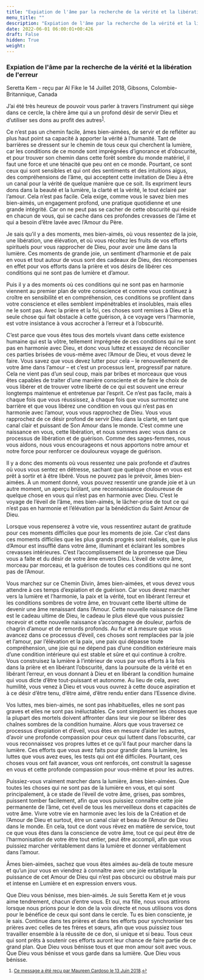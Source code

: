 ```yaml
---
title: "Expiation de l'âme par la recherche de la vérité et la libération de l'erreur"
menu_title: ""
description: "Expiation de l'âme par la recherche de la vérité et la libération de l'erreur"
date: 2022-06-01 06:00:01+00:426
draft: False
hidden: True
weight:
---
```

### Expiation de l'âme par la recherche de la vérité et la libération de l'erreur

Seretta Kem - reçu par Al Fike le 14 Juillet 2018, Gibsons, Colombie-Britannique, Canada

J’ai été très heureux de pouvoir vous parler à travers l’instrument qui siège dans ce cercle, la chère âme qui a un profond désir de servir Dieu et d’utiliser ses dons au profit des autres<sup id=”a1”>[1](#f1)</sup>.

Ce n’est pas un chemin facile, âmes bien-aimées, de servir et de refléter au plus haut point sa capacité à apporter la vérité à l’humanité. Tant de barrières se dressent sur le chemin de tous ceux qui cherchent la lumière, car les conditions de ce monde sont imprégnées d’ignorance et d’obscurité, et pour trouver son chemin dans cette forêt sombre du monde matériel, il faut une force et une ténacité que peu ont en ce monde. Pourtant, ce sont ceux qui sont sensibles et qui ont des sentiments et des intuitions aigus, des compréhensions de l’âme, qui acceptent cette invitation de Dieu à être un canal pour la vérité de quelque manière que ce soit. Ils expriment leurs dons dans la beauté et la lumière, la clarté et la vérité, le tout éclairé par l’amour. Cela n’est pas facile. Cela exige, comme vous le savez bien mes bien-aimés, un engagement profond, une pratique quotidienne et une grande intégrité. Car on ne peut pas se cacher de cette obscurité qui réside en chacun de vous, qui se cache dans ces profondes crevasses de l’âme et qui a besoin d’être lavée avec l’Amour du Père.

Je sais qu’il y a des moments, mes bien-aimés, où vous ressentez de la joie, une libération, une élévation, et où vous récoltez les fruits de vos efforts spirituels pour vous rapprocher de Dieu, pour avoir une âme dans la lumière. Ces moments de grande joie, un sentiment d’harmonie et de paix en vous et tout autour de vous sont des cadeaux de Dieu, des récompenses en effet pour vos efforts dans la prière et vos désirs de libérer ces conditions qui ne sont pas de lumière et d’amour.

Puis il y a des moments où ces conditions qui ne sont pas en harmonie viennent au premier plan de votre conscience et comme vous continuez à croître en sensibilité et en compréhension, ces conditions se profilent dans votre conscience et elles semblent impénétrables et insolubles, mais elles ne le sont pas. Avec la prière et la foi, ces choses sont remises à Dieu et la seule chose qui fait obstacle à cette guérison, à ce voyage vers l’harmonie, est votre insistance à vous accrocher à l’erreur et à l’obscurité.

C’est parce que vous êtes tous des mortels vivant dans cette existence humaine qui est la vôtre, tellement imprégnée de ces conditions qui ne sont pas en harmonie avec Dieu, et donc vous luttez et essayez de réconcilier ces parties brisées de vous-même avec l’Amour de Dieu, et vous devez le faire. Vous savez que vous devez lutter pour cela – le renouvellement de votre âme dans l’amour – et c’est un processus lent, progressif par nature. Cela ne vient pas d’un seul coup, mais par bribes et morceaux que vous êtes capables de traiter d’une manière consciente et de faire le choix de vous libérer et de trouver votre liberté de ce qui est souvent une erreur longtemps maintenue et entretenue par l’esprit. Ce n’est pas facile, mais à chaque fois que vous réussissez, à chaque fois que vous surmontez une barrière et que vous libérez une condition en vous qui n’est pas en harmonie avec l’amour, vous vous rapprochez de Dieu. Vous vous rapprochez de ce désir profond de servir Dieu dans la clarté, en tant que canal clair et puissant de Son Amour dans le monde. C’est comme une naissance en vous, cette libération, et nous sommes avec vous dans ce processus de libération et de guérison. Comme des sages-femmes, nous vous aidons, nous vous encourageons et nous apportons notre amour et notre force pour renforcer ce douloureux voyage de guérison.

Il y a donc des moments où vous ressentez une paix profonde et d’autres où vous vous sentez en détresse, sachant que quelque chose en vous est prêt à sortir et à être libéré. Vous ne pouvez pas le prévoir, âmes bien-aimées. À un moment donné, vous pouvez ressentir une grande joie et à un autre moment, un aperçu brûlant, une reconnaissance douloureuse de quelque chose en vous qui n’est pas en harmonie avec Dieu. C’est le voyage de l’éveil de l’âme, mes bien-aimés, le lâcher-prise de tout ce qui n’est pas en harmonie et l’élévation par la bénédiction du Saint Amour de Dieu.

Lorsque vous repenserez à votre vie, vous ressentirez autant de gratitude pour ces moments difficiles que pour les moments de joie. Car c’est dans ces moments difficiles que les plus grands progrès sont réalisés, que le plus d’Amour est insufflé dans votre âme, illuminant et éclairant les sombres crevasses intérieures. C’est l’accomplissement de la promesse que Dieu vous a faite et du désir de votre âme envers Dieu. L’éveil de votre âme, morceau par morceau, et la guérison de toutes ces conditions qui ne sont pas de l’Amour.

Vous marchez sur ce Chemin Divin, âmes bien-aimées, et vous devez vous attendre à ces temps d’expiation et de guérison. Car vous devez marcher vers la lumière et l’harmonie, la paix et la vérité, tout en libérant l’erreur et les conditions sombres de votre âme, en trouvant cette liberté ultime de devenir une âme renaissant dans l’Amour. Cette nouvelle naissance de l’âme est le cadeau ultime de Dieu, le cadeau le plus élevé que vous puissiez recevoir et cette nouvelle naissance s’accompagne de douleur, parfois de chagrin d’amour et de remords profonds. Au fur et à mesure que vous avancez dans ce processus d’éveil, ces choses sont remplacées par la joie et l’amour, par l’élévation et la paix, une paix qui dépasse toute compréhension, une joie qui ne dépend pas d’une condition extérieure mais d’une condition intérieure qui est stable et sûre et qui continue à croître. Vous construisez la lumière à l’intérieur de vous par vos efforts à la fois dans la prière et en libérant l’obscurité, dans la poursuite de la vérité et en libérant l’erreur, en vous donnant à Dieu et en libérant la condition humaine qui vous dicte d’être tout-puissant et autonome. Au lieu de cela, avec humilité, vous venez à Dieu et vous vous ouvrez à cette douce aspiration et à ce désir d’être tenu, d’être aimé, d’être rendu entier dans l’Essence divine.

Vos luttes, mes bien-aimés, ne sont pas inhabituelles, elles ne sont pas graves et elles ne sont pas inéluctables. Ce sont simplement les choses que la plupart des mortels doivent affronter dans leur vie pour se libérer des chaînes sombres de la condition humaine. Alors que vous traversez ce processus d’expiation et d’éveil, vous êtes en mesure d’aider les autres, d’avoir une profonde compassion pour ceux qui luttent dans l’obscurité, car vous reconnaissez vos propres luttes et ce qu’il faut pour marcher dans la lumière. Ces efforts que vous avez faits pour grandir dans la lumière, les luttes que vous avez eues, les tests qui ont été difficiles. Pourtant, ces choses vous ont fait avancer, vous ont renforcés, ont construit la sagesse en vous et cette profonde compassion pour vous-même et pour les autres.

Puissiez-vous vraiment marcher dans la lumière, âmes bien-aimées. Que toutes les choses qui ne sont pas de la lumière en vous, et qui sont principalement, à ce stade de l’éveil de votre âme, grises, pas sombres, puissent tomber facilement, afin que vous puissiez connaître cette joie permanente de l’âme, cet éveil de tous les merveilleux dons et capacités de votre âme. Vivre votre vie en harmonie avec les lois de la Création et de l’Amour de Dieu et surtout, être un canal clair et beau de l’Amour de Dieu dans le monde. En cela, tout ce dont vous rêvez en matière de service, tout ce que vous êtes dans la conscience de votre âme, tout ce qui peut être de l’harmonisation de votre être tout entier, peut être accompli, afin que vous puissiez marcher véritablement dans la lumière et donner véritablement dans l’amour.

Âmes bien-aimées, sachez que vous êtes aimées au-delà de toute mesure et qu’un jour vous en viendrez à connaître avec une joie extatique la puissance de cet Amour de Dieu qui n’est pas obscurci ou obstrué mais pur et intense en Lumière et en expression envers vous.

Que Dieu vous bénisse, mes bien-aimés. Je suis Seretta Kem et je vous aime tendrement, chacun d’entre vous. Et oui, ma fille, nous vous attirons lorsque nous prions pour le don de la voix directe et nous utilisons vos dons pour le bénéfice de ceux qui sont dans le cercle. Tu es bien consciente, je le sais. Continue dans tes prières et dans tes efforts pour synchroniser tes prières avec celles de tes frères et sœurs, afin que vous puissiez tous travailler ensemble à la réussite de ce don, si unique et si beau. Tous ceux qui sont prêts à soutenir ces efforts auront leur chance de faire partie de ce grand plan. Que Dieu vous bénisse tous et que mon amour soit avec vous. Que Dieu vous bénisse et vous garde dans sa lumière. Que Dieu vous bénisse.
<small>

1. <large id=”f1”> [Ce message a été reçu par Maureen Cardoso le 13 Juin 2018](/fr-contemporary-messages/fr-contemporary-messages-by-date-order/fr-contemporary-messages-2018/fr-2018-6-13-1-mc-seretta-kem).[↩](#a1)




